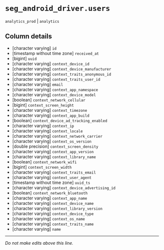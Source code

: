 # `seg_android_driver.users`
`analytics_prod` | `analytics`

## Column details
* [character varying] `id`
* [timestamp without time zone] `received_at`
* [bigint]    `uuid`
* [character varying] `context_device_id`
* [character varying] `context_device_manufacturer`
* [character varying] `context_traits_anonymous_id`
* [character varying] `context_traits_user_id`
* [character varying] `email`
* [character varying] `context_app_namespace`
* [character varying] `context_device_model`
* [boolean]   `context_network_cellular`
* [bigint]    `context_screen_height`
* [character varying] `context_timezone`
* [character varying] `context_app_build`
* [boolean]   `context_device_ad_tracking_enabled`
* [character varying] `context_ip`
* [character varying] `context_locale`
* [character varying] `context_network_carrier`
* [character varying] `context_os_version`
* [double precision] `context_screen_density`
* [character varying] `context_app_version`
* [character varying] `context_library_name`
* [boolean]   `context_network_wifi`
* [bigint]    `context_screen_width`
* [character varying] `context_traits_email`
* [character varying] `context_user_agent`
* [timestamp without time zone] `uuid_ts`
* [character varying] `context_device_advertising_id`
* [boolean]   `context_network_bluetooth`
* [character varying] `context_app_name`
* [character varying] `context_device_name`
* [character varying] `context_library_version`
* [character varying] `context_device_type`
* [character varying] `context_os_name`
* [character varying] `context_traits_name`
* [character varying] `name`

-------------------------------------------------------------------------------
*Do not make edits above this line.*
